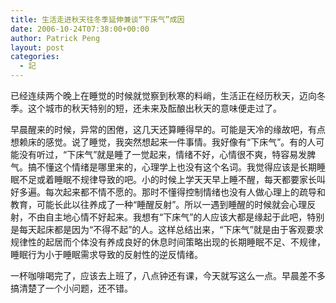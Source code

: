 ```yaml
---
title: 生活走进秋天往冬季延伸兼谈“下床气”成因
date: 2006-10-24T07:38:00+00:00
author: Patrick Peng
layout: post
categories:
  - 記
---
```

已经连续两个晚上在睡觉的时候就觉察到秋寒的料峭，生活正在经历秋天，迈向冬季。这个城市的秋天特别的短，还未来及酝酿出秋天的意味便走过了。

早晨醒来的时候，异常的困倦，这几天还算睡得早的。可能是天冷的缘故吧，有点想赖床的感觉。说了睡觉，我突然想起来一件事情。我好像有“下床气”。有的人可能没有听过，“下床气”就是睡了一觉起来，情绪不好，心情很不爽，特容易发脾气。搞不懂这个情绪是哪里来的，心理学上也没有这个名词。我觉得应该是长期睡眠不足或着睡眠不规律导致的吧。小的时候上学天天早上睡不醒，每天都要家长叫好多遍。每次起来都不情不愿的。那时不懂得控制情绪也没有人做心理上的疏导和教育，可能长此以往养成了一种“睡醒反射”。所以一遇到睡醒的时候就会心理反射，不由自主地心情不好起来。我想有“下床气”的人应该大都是缘起于此吧，特别是每天起床都是因为“不得不起”的人。这样总结出来，“下床气”就是由于客观要求规律性的起居而个体没有养成良好的休息时间策略出现的长期睡眠不足、不规律，睡眠行为小于睡眠需求导致的反射性的逆反情绪。

一杯咖啡喝完了，应该去上班了，八点钟还有课，今天就写这么一点。早晨差不多搞清楚了一个小问题，还不错。
